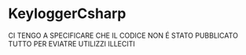 # KeyloggerCsharp
CI TENGO A SPECIFICARE CHE IL CODICE NON É STATO PUBBLICATO TUTTO PER EVIATRE UTILIZZI ILLECITI

